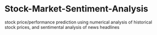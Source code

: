# Stock-Market-Sentiment-Analysis
stock price/performance prediction using numerical analysis of historical stock prices, and sentimental analysis of news headlines
